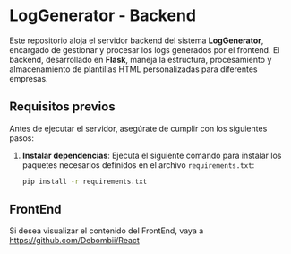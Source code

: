 # LogGenerator - Backend

Este repositorio aloja el servidor backend del sistema **LogGenerator**, encargado de gestionar y procesar los logs generados por el frontend. El backend, desarrollado en **Flask**, maneja la estructura, procesamiento y almacenamiento de plantillas HTML personalizadas para diferentes empresas.

## Requisitos previos

Antes de ejecutar el servidor, asegúrate de cumplir con los siguientes pasos:

1. **Instalar dependencias**: 
   Ejecuta el siguiente comando para instalar los paquetes necesarios definidos en el archivo `requirements.txt`:

   ```bash
   pip install -r requirements.txt

## FrontEnd

   Si desea visualizar el contenido del FrontEnd, vaya a https://github.com/Debombii/React
